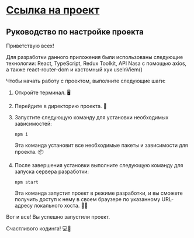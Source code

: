# [Ссылка на проект](https://justdoingl.github.io/nasaApi-reactTS-reduxTK/)

## Руководство по настройке проекта

Приветствую всех!

Для разработки данного приложения были использованы следующие технологии: React, TypeScript, Redux Toolkit, API Nasa с помощью axios, а также react-router-dom и кастомный хук useInViem()

Чтобы начать работу с проектом, выполните следующие шаги:

1. Откройте терминал. 🖥️
2. Перейдите в директорию проекта. 📂
3. Запустите следующую команду для установки необходимых зависимостей:

   ```
   npm i
   ```

   Эта команда установит все необходимые пакеты и зависимости для проекта. 📦
4. После завершения установки выполните следующую команду для запуска сервера разработки:

   ```
   npm start
   ```

   Эта команда запустит проект в режиме разработки, и вы сможете получить доступ к нему в своем браузере по указанному URL-адресу локального хоста. 🚀🌐

Вот и все! Вы успешно запустили проект.

Счастливого кодинга! 💻💪